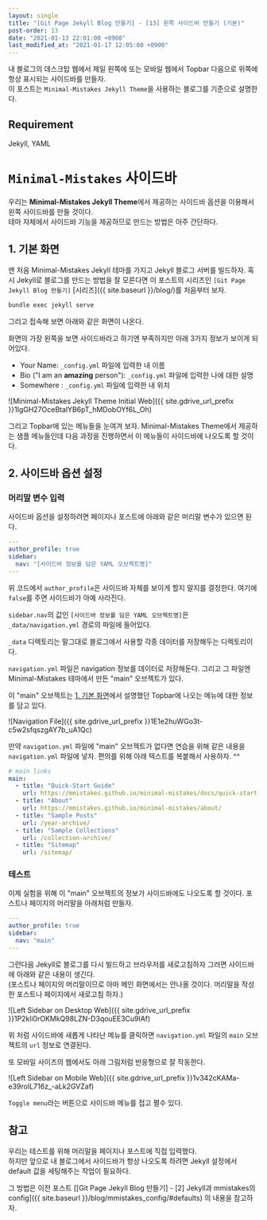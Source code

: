```yaml
---
layout: single
title: "[Git Page Jekyll Blog 만들기] - [13] 왼쪽 사이드바 만들기 (기본)"
post-order: 13
date: "2021-01-13 22:01:00 +0900"
last_modified_at: "2021-01-17 12:05:00 +0900"
---
```

내 블로그의 데스크탑 웹에서 제일 왼쪽에 또는 모바일 웹에서 Topbar 다음으로 위쪽에 항상 표시되는 사이드바를 만들자.<br/>
이 포스트는 `Minimal-Mistakes Jekyll Theme`을 사용하는 블로그를 기준으로 설명한다.

## Requirement

Jekyll, YAML

# `Minimal-Mistakes` 사이드바

우리는 <strong>Minimal-Mistakes Jekyll Theme</strong>에서 제공하는 사이드바 옵션을 이용해서 왼쪽 사이드바를 만들 것이다.<br/>
테마 자체에서 사이드바 기능을 제공하므로 만드는 방법은 아주 간단하다.

## 1. 기본 화면

맨 처음 Minimal-Mistakes Jekyll 테마를 가지고 Jekyll 블로그 서버를 빌드하자.
혹시 Jekyll로 블로그를 만드는 방법을 잘 모른다면 이 포스트의 시리즈인 `[Git Page Jekyll Blog 만들기]`
[시리즈]({{ site.baseurl }}/blog/)를 처음부터 보자.

```bash
bundle exec jekyll serve
```

그리고 접속해 보면 아래와 같은 화면이 나온다.

화면의 가장 왼쪽을 보면 사이드바라고 하기엔 부족하지만 아래 3가지 정보가 보이게 되어있다.

* Your Name: `_config.yml` 파일에 입력한 내 이름
* Bio ("I am an __amazing__ person"): `_config.yml` 파일에 입력한 나에 대한 설명
* <i class="fas fa-fw fa-map-marker-alt"></i>Somewhere : `_config.yml` 파일에 입력한 내 위치

![Minimal-Mistakes Jekyll Theme Initial Web]({{ site.gdrive_url_prefix }}1IgGH27OceBtalYB6pT_hMDobOYf6L_Oh)

그리고 Topbar에 있는 메뉴들을 눈여겨 보자. Minimal-Mistakes Theme에서 제공하는 샘플 메뉴들인데
다음 과정을 진행하면서 이 메뉴들이 사이드바에 나오도록 할 것이다.

## 2. 사이드바 옵션 설정

### 머리말 변수 입력

사이드바 옵션을 설정하려면 페이지나 포스트에 아래와 같은 머리말 변수가 있으면 된다.

```yaml
---
author_profile: true
sidebar:
  nav: "[사이드바 정보를 담은 YAML 오브젝트명]"
---
```

위 코드에서 `author_profile`은 사이드바 자체를 보이게 할지 말지를 결정한다. 여기에 `false`를 주면 사이드바가 아예 사라진다.

`sidebar.nav`의 값인 `[사이드바 정보를 담은 YAML 오브젝트명]`은 `_data/navigation.yml` 경로의 파일에 들어있다.

`_data` 디렉토리는 말그대로 블로그에서 사용할 각종 데이터를 저장해두는 디렉토리이다.

`navigation.yml` 파일은 navigation 정보를 데이터로 저장해둔다.
그리고 그 파일엔 Minimal-Mistakes 테마에서 만든 "main" 오브젝트가 있다.

이 "main" 오브젝트는 [1. 기본 화면](#1-기본-화면)에서 설명했던 Topbar에 나오는 메뉴에 대한 정보를 담고 있다.

![Navigation File]({{ site.gdrive_url_prefix }}1E1e2huWGo3t-c5w2sfqszgAY7b_uA1Qc)

만약 `navigation.yml` 파일에 "main" 오브젝트가 없다면 연습을 위해
같은 내용을 `navigation.yml` 파일에 넣자. 편의를 위해 아래 텍스트를 복붙해서 사용하자. ^^

```yaml
# main links
main:
  - title: "Quick-Start Guide"
    url: https://mmistakes.github.io/minimal-mistakes/docs/quick-start-guide/
  - title: "About"
    url: https://mmistakes.github.io/minimal-mistakes/about/
  - title: "Sample Posts"
    url: /year-archive/
  - title: "Sample Collections"
    url: /collection-archive/
  - title: "Sitemap"
    url: /sitemap/
```

### 테스트

이제 실험을 위해 이 "main" 오브젝트의 정보가 사이드바에도 나오도록 할 것이다. 포스트나 페이지의 머리말을 아래처럼 만들자.

```yaml
---
author_profile: true
sidebar:
  nav: "main"
---
```

그런다음 Jekyll로 블로그를 다시 빌드하고 브라우저를 새로고침하자 그러면 사이드바에 아래와 같은 내용이 생긴다.<br/>
(포스트나 페이지의 머리말이므로 아마 메인 화면에서는 안나올 것이다. 머리말을 작성한 포스트나 페이지에서 새로고침 하자.)

![Left Sidebar on Desktop Web]({{ site.gdrive_url_prefix }}1P2kli0rOKMkQ98LZN-D3qouEE3Cu9lAf)

위 처럼 사이드바에 새롭게 나타난 메뉴를 클릭하면 `navigation.yml` 파일의 `main` 오브젝트의 `url` 정보로 연결된다.

또 모바일 사이즈의 웹에서도 아래 그림처럼 반응형으로 잘 작동한다.

![Left Sidebar on Mobile Web]({{ site.gdrive_url_prefix }}1v342cKAMa-e39roIL716z_-aLk2GVZaf)

`Toggle menu`라는 버튼으로 사이드바 메뉴를 접고 펼수 있다.

## 참고

우리는 테스트를 위해 머리말을 페이지나 포스트에 직접 입력했다.<br/>
하지만 앞으로 내 블로그에서 사이드바가 항상 나오도록 하려면 Jekyll 설정에서 default 값을 세팅해주는 작업이 필요하다.

그 방법은 이전 포스트
[[Git Page Jekyll Blog 만들기] - [2] Jekyll과 mmistakes의 config]({{ site.baseurl }}/blog/mmistakes_config/#defaults)
의 내용을 참고하자.
